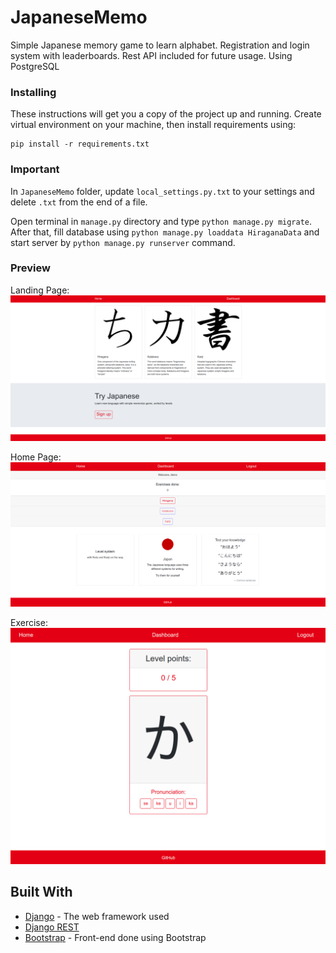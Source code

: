 # JapaneseMemo
Simple Japanese memory game to learn alphabet.
Registration and login system with leaderboards.
Rest API included for future usage.
Using PostgreSQL

### Installing

These instructions will get you a copy of the project up and running.
Create virtual environment on your machine, then install requirements using:

```
pip install -r requirements.txt
```
### Important
In ```JapaneseMemo``` folder, update ```local_settings.py.txt```  to your settings and delete ```.txt``` from the end
of a file.

Open terminal in ```manage.py``` directory and type ```python manage.py migrate```.
After that, fill database using ```python manage.py loaddata HiraganaData``` 
and start server by ```python manage.py runserver``` command.

### Preview
Landing Page:
![Landing](https://github.com/zooyl/JapaneseMemo/blob/master/Preview/Landing.png?raw=true)

Home Page:
![Home](https://github.com/zooyl/JapaneseMemo/blob/master/Preview/Home.png?raw=true)

Exercise:
![Exercise](https://github.com/zooyl/JapaneseMemo/blob/master/Preview/Level.png)
## Built With

* [Django](https://www.djangoproject.com/) - The web framework used
* [Django REST](https://www.django-rest-framework.org/)
* [Bootstrap](https://getbootstrap.com/) - Front-end done using Bootstrap
